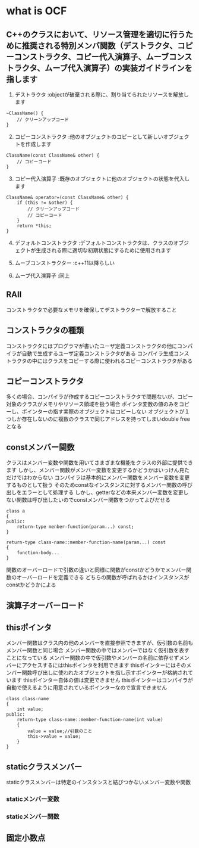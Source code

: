 # what is OCF
## C++のクラスにおいて、リソース管理を適切に行うために推奨される特別メンバ関数（デストラクタ、コピーコンストラクタ、コピー代入演算子、ムーブコンストラクタ、ムーブ代入演算子）の実装ガイドラインを指します

1. デストラクタ :objectが破棄される際に、割り当てられたリソースを解放します
```
~ClassName() {
    // クリーンアップコード
}
```
2. コピーコンストラクタ :他のオブジェクトのコピーとして新しいオブジェクトを作成します
```
ClassName(const ClassName& other) {
    // コピーコード
}
```
3. コピー代入演算子 :既存のオブジェクトに他のオブジェクトの状態を代入します
```
ClassName& operator=(const ClassName& other) {
    if (this != &other) {
        // クリーンアップコード
        // コピーコード
    }
    return *this;
}
````

4. デフォルトコンストラクタ	:デフォルトコンストラクタは、クラスのオブジェクトが生成される際に適切な初期状態にするために使用されます 

5. ムーブコンストラクター :c++11以降らしい

6. ムーブ代入演算子 :同上

## RAII
コンストラクタで必要なメモリを確保してデストラクターで解放すること

## コンストラクタの種類
コンストラクタにはプログラマが書いたユーザ定義コンストラクタの他にコンパイラが自動で生成するユーザ定義コンストラクタがある
コンパイラ生成コンストラクタの中にはクラスをコピーする際に使われるコピーコンストラクタがある


## コピーコンストラクタ
 多くの場合、コンパイラが作成するコピーコンストラクタで問題ないが、コピー対象のクラスがメモリやリソース領域を扱う場合
ポインタ変数の値のみをコピーし、ポインターの指す実際のオブジェクトはコピーしない
オブジェクトが１つしか存在しないのに複数のクラスで同じアドレスを持ってしまいdouble freeとなる

## constメンバー関数
クラスはメンバー変数や関数を用いてさまざまな機能をクラスの外部に提供できます
しかし、メンバー関数がメンバー変数を変更するかどうかはいっけん見ただけではわからない
コンパイラは基本的にメンバー関数をメンバー変数を変更するものとして扱う
そのためconstなインスタンスに対するメンバー関数の呼び出しをエラーとして処理する
しかし、getterなどの本来メンバー変数を変更しない関数は呼び出したいのでconstメンバー関数をつかってよびだせる

```
class a
{
public:
	return-type menber-function(param...) const;
}

return-type class-name::member-function-name(param...) const
{
	function-body...
}
```

関数のオーバーロードで引数の違いと同様に関数がconstかどうかでメンバー関数のオーバーロードを定義できる
どちらの関数が呼ばれるかはインスタンスがconstかどうかによる

## 演算子オーバーロード

## thisポインタ
メンバー関数はクラス内の他のメンバーを直接参照できますが、仮引数の名前もメンバー関数と同じ場合
メンバー関数の中ではメンバーではなく仮引数を表すことになっている
メンバー関数の中で仮引数やメンバーの名前に依存せずメンバーにアクセスするにはthisポインタを利用できます
thisポインターにはそのメンバー関数呼び出しに使われたオブジェクトを指し示すポインターが格納されています
thisポインター自体の値は変更できません
thisポインターはコンパイラが自動で使えるように用意されているポインターなので宣言できません

```
class class-name
{
	int value;
public:
	return-type class-name::member-function-name(int value)
	{
		value = value;//引数のこと	
		this->value = value;
	}
}
```
## staticクラスメンバー
staticクラスメンバーは特定のインスタンスと結びつかないメンバー変数や関数
### staticメンバー変数

### staticメンバー関数

## 固定小数点
